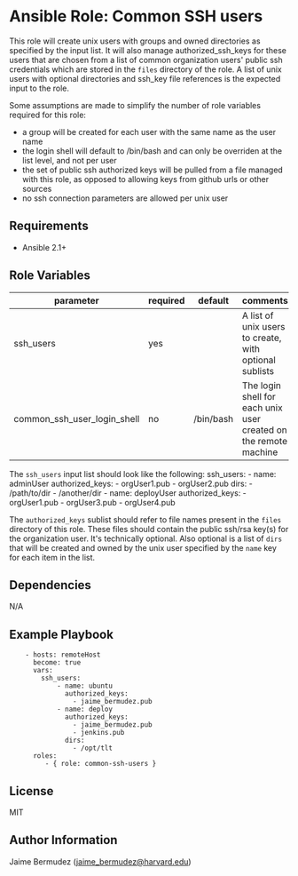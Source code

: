 Ansible Role: Common SSH users
=========

This role will create unix users with groups and owned directories as specified by the input list. It will also manage authorized_ssh_keys for these users that are chosen from a list of common organization users' public ssh credentials which are stored in the `files` directory of the role.  A list of unix users with optional directories and ssh_key file references is the expected input to the role.

Some assumptions are made to simplify the number of role variables required for this role:
- a group will be created for each user with the same name as the user name
- the login shell will default to /bin/bash and can only be overriden at the list level, and not per user
- the set of public ssh authorized keys will be pulled from a file managed with this role, as opposed to allowing keys from github urls or other sources
- no ssh connection parameters are allowed per unix user


Requirements
------------

* Ansible 2.1+


Role Variables
--------------

| parameter                     | required | default    | comments                                                            |
|-------------------------------|----------|------------|---------------------------------------------------------------------|
| ssh_users                     | yes      |            | A list of unix users to create, with optional sublists              |
| common_ssh_user_login_shell   | no       | /bin/bash  | The login shell for each unix user created on the remote machine    |


The `ssh_users` input list should look like the following:
    ssh_users:
        - name: adminUser
          authorized_keys:
            - orgUser1.pub
            - orgUser2.pub
          dirs:
            - /path/to/dir
            - /another/dir
        - name: deployUser
          authorized_keys:
            - orgUser1.pub
            - orgUser3.pub
            - orgUser4.pub

The `authorized_keys` sublist should refer to file names present in the `files` directory of this role.  These files should contain the public ssh/rsa key(s) for the organization user.  It's technically optional.  Also optional is a list of `dirs` that will be created and owned by the unix user specified by the `name` key for each item in the list.

Dependencies
------------

N/A

Example Playbook
----------------

```
    - hosts: remoteHost
      become: true
      vars:
        ssh_users:
            - name: ubuntu
              authorized_keys:
                - jaime_bermudez.pub
            - name: deploy
              authorized_keys:
                - jaime_bermudez.pub
                - jenkins.pub
              dirs:
                - /opt/tlt
      roles:
         - { role: common-ssh-users }
```

License
-------

MIT

Author Information
------------------

Jaime Bermudez (jaime_bermudez@harvard.edu)
